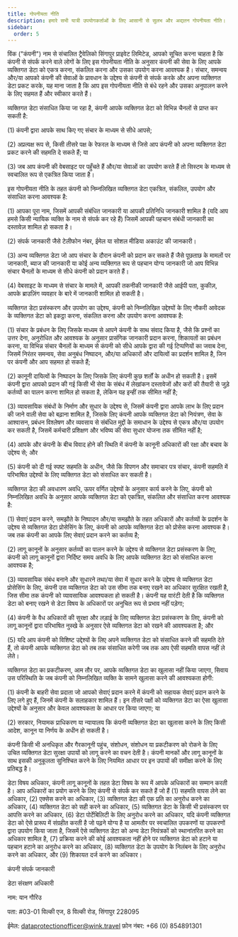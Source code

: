 ```yaml
---
title: गोपनीयता नीति
description: हमारे सभी यात्री उपयोगकर्ताओं के लिए आसानी से सुलभ और अद्यतन गोपनीयता नीति।
sidebar:
  order: 5
---
```

विंक ("कंपनी") नाम से संचालित ट्रैवेलिको सिंगापुर प्राइवेट लिमिटेड, आपको सूचित करना चाहता है कि कंपनी से संपर्क करने वाले लोगों के लिए इस गोपनीयता नीति के अनुसार कंपनी की सेवा के लिए आपके व्यक्तिगत डेटा को एकत्र करना, संकलित करना और उसका उपयोग करना आवश्यक है। संचार, समन्वय और/या आपको कंपनी की सेवाओं के प्रावधान के उद्देश्य से कंपनी से संपर्क करके और अपना व्यक्तिगत डेटा प्रकट करके, यह माना जाता है कि आप इस गोपनीयता नीति से बंधे रहने और उसका अनुपालन करने के लिए सहमत हैं और स्वीकार करते हैं।

व्यक्तिगत डेटा संसाधित किया जा रहा है, कंपनी आपके व्यक्तिगत डेटा को विभिन्न चैनलों से प्राप्त कर सकती है:

(1) कंपनी द्वारा आपके साथ किए गए संचार के माध्यम से सीधे आपसे;

(2) अप्रत्यक्ष रूप से, किसी तीसरे पक्ष के रेफरल के माध्यम से जिसे आप कंपनी को अपना व्यक्तिगत डेटा प्रकट करने की सहमति दे सकते हैं; या

(3) जब आप कंपनी की वेबसाइट पर पहुँचते हैं और/या सेवाओं का उपयोग करते हैं तो सिस्टम के माध्यम से स्वचालित रूप से एकत्रित किया जाता है।

इस गोपनीयता नीति के तहत कंपनी को निम्नलिखित व्यक्तिगत डेटा एकत्रित, संकलित, उपयोग और संसाधित करना आवश्यक है:

(1) आपका पूरा नाम, जिसमें आपकी संबंधित जानकारी या आपकी प्रतिनिधि जानकारी शामिल है (यदि आप हमसे किसी न्यायिक व्यक्ति के नाम से संपर्क कर रहे हैं) जिसमें आपकी पहचान संबंधी जानकारी का दस्तावेज़ शामिल हो सकता है।

(2) संपर्क जानकारी जैसे टेलीफोन नंबर, ईमेल या सोशल मीडिया अकाउंट की जानकारी।

(3) अन्य व्यक्तिगत डेटा जो आप संचार के दौरान कंपनी को प्रदान कर सकते हैं जैसे पूछताछ के मामलों पर जानकारी, ब्याज की जानकारी या कोई अन्य व्यक्तिगत रूप से पहचान योग्य जानकारी जो आप विभिन्न संचार चैनलों के माध्यम से सीधे कंपनी को प्रदान करते हैं।

(4) वेबसाइट के माध्यम से संचार के मामले में, आपकी तकनीकी जानकारी जैसे आईपी पता, कुकीज़, आपके ब्राउज़िंग व्यवहार के बारे में जानकारी शामिल हो सकती है।

व्यक्तिगत डेटा प्रसंस्करण और उपयोग का उद्देश्य, कंपनी को निम्नलिखित उद्देश्यों के लिए नौकरी आवेदक के व्यक्तिगत डेटा को इकट्ठा करना, संकलित करना और उपयोग करना आवश्यक है:

(1) संचार के प्रबंधन के लिए जिसके माध्यम से आपने कंपनी के साथ संवाद किया है, जैसे कि प्रश्नों का उत्तर देना, अनुरोधित और आवश्यक के अनुसार प्रासंगिक जानकारी प्रदान करना, शिकायतों का प्रबंधन करना, या विभिन्न संचार चैनलों के माध्यम से कंपनी को सीधे आपके द्वारा की गई टिप्पणियों का जवाब देना, जिसमें निरंतर समन्वय, सेवा अनुबंध निष्पादन, और/या अधिकारों और दायित्वों का प्रदर्शन शामिल है, जिन पर कंपनी और आप सहमत हो सकते हैं;

(2) कानूनी दायित्वों के निष्पादन के लिए जिसके लिए कंपनी कुछ शर्तों के अधीन हो सकती है। इसमें कंपनी द्वारा आपको प्रदान की गई किसी भी सेवा के संबंध में लेखांकन दस्तावेजों और करों की तैयारी से जुड़े कर्तव्यों का पालन करना शामिल हो सकता है, लेकिन यह इन्हीं तक सीमित नहीं है;

(3) व्यावसायिक संबंधों के निर्माण और सुधार के उद्देश्य से, जिसमें कंपनी द्वारा आपके लाभ के लिए प्रदान की जाने वाली सेवा को बढ़ाना शामिल है, जिसके लिए कंपनी आपके व्यक्तिगत डेटा को नियंत्रण, सेवा के आश्वासन, प्रबंधन विश्लेषण और व्यवसाय से संबंधित मुद्दों के समाधान के उद्देश्य से एकत्र और/या उपयोग कर सकती है, जिसमें कर्मचारी प्रशिक्षण और भविष्य की सेवा सुधार योजना तक सीमित नहीं है;

(4) आपके और कंपनी के बीच विवाद होने की स्थिति में कंपनी के कानूनी अधिकारों की रक्षा और बचाव के उद्देश्य से; और

(5) कंपनी को दी गई स्पष्ट सहमति के अधीन, जैसे कि विपणन और समाचार पत्र संचार, कंपनी सहमति में परिभाषित उद्देश्यों के लिए व्यक्तिगत डेटा को संसाधित कर सकती है।

व्यक्तिगत डेटा की अवधारण अवधि, ऊपर वर्णित उद्देश्यों के अनुसार कार्य करने के लिए, कंपनी को निम्नलिखित अवधि के अनुसार आपके व्यक्तिगत डेटा को एकत्रित, संकलित और संसाधित करना आवश्यक है:

(1) सेवाएं प्रदान करने, समझौते के निष्पादन और/या समझौते के तहत अधिकारों और कर्तव्यों के प्रदर्शन के उद्देश्य से व्यक्तिगत डेटा प्रोसेसिंग के लिए, कंपनी को आपके व्यक्तिगत डेटा को प्रोसेस करना आवश्यक है। जब तक कंपनी का आपके लिए सेवाएं प्रदान करने का कर्तव्य है;

(2) लागू कानूनों के अनुसार कर्तव्यों का पालन करने के उद्देश्य से व्यक्तिगत डेटा प्रसंस्करण के लिए, कंपनी को लागू कानूनों द्वारा निर्दिष्ट समय अवधि के लिए आपके व्यक्तिगत डेटा को संसाधित करना आवश्यक है;

(3) व्यावसायिक संबंध बनाने और सुधारने तथा/या सेवा में सुधार करने के उद्देश्य से व्यक्तिगत डेटा प्रोसेसिंग के लिए, कंपनी उस व्यक्तिगत डेटा को उस सीमा तक बनाए रखने का अधिकार सुरक्षित रखती है, जिस सीमा तक कंपनी को व्यावसायिक आवश्यकता हो सकती है। कंपनी यह वारंटी देती है कि व्यक्तिगत डेटा को बनाए रखने से डेटा विषय के अधिकारों पर अनुचित रूप से प्रभाव नहीं पड़ेगा;

(4) कंपनी के वैध अधिकारों की सुरक्षा और लड़ाई के लिए व्यक्तिगत डेटा प्रसंस्करण के लिए, कंपनी को लागू कानूनों द्वारा परिभाषित नुस्खे के अनुसार ऐसे व्यक्तिगत डेटा को रखने की आवश्यकता है; और

(5) यदि आप कंपनी को विशिष्ट उद्देश्यों के लिए अपने व्यक्तिगत डेटा को संसाधित करने की सहमति देते हैं, तो कंपनी आपके व्यक्तिगत डेटा को तब तक संसाधित करेगी जब तक आप ऐसी सहमति वापस नहीं ले लेते।

व्यक्तिगत डेटा का प्रकटीकरण, आम तौर पर, आपके व्यक्तिगत डेटा का खुलासा नहीं किया जाएगा, सिवाय उस परिस्थिति के जब कंपनी को निम्नलिखित व्यक्ति के सामने खुलासा करने की आवश्यकता होगी:

(1) कंपनी के बाहरी सेवा प्रदाता जो आपको सेवाएं प्रदान करने में कंपनी को सहायक सेवाएं प्रदान करने के लिए लगे हुए हैं, जिनमें कंपनी के सलाहकार शामिल हैं। इन तीसरे पक्षों को व्यक्तिगत डेटा का ऐसा खुलासा उद्देश्यों के अनुसार और केवल आवश्यकता के आधार पर किया जाएगा; या

(2) सरकार, नियामक प्राधिकरण या न्यायालय कि कंपनी व्यक्तिगत डेटा का खुलासा करने के लिए किसी आदेश, कानून या निर्णय के अधीन हो सकती है।

कंपनी किसी भी अनधिकृत और गैरकानूनी पहुंच, संशोधन, संशोधन या प्रकटीकरण को रोकने के लिए उचित व्यक्तिगत डेटा सुरक्षा उपायों को लागू करने का वचन देती है। कंपनी मानकों और लागू कानूनों के साथ इसकी अनुकूलता सुनिश्चित करने के लिए नियमित आधार पर इन उपायों की समीक्षा करने के लिए प्रतिबद्ध है।

डेटा विषय अधिकार, कंपनी लागू कानूनों के तहत डेटा विषय के रूप में आपके अधिकारों का सम्मान करती है। आप अधिकारों का प्रयोग करने के लिए कंपनी से संपर्क कर सकते हैं जो हैं (1) सहमति वापस लेने का अधिकार, (2) एक्सेस करने का अधिकार, (3) व्यक्तिगत डेटा की एक प्रति का अनुरोध करने का अधिकार, (4) व्यक्तिगत डेटा को सही करने का अधिकार, (5) व्यक्तिगत डेटा के किसी भी प्रसंस्करण पर आपत्ति करने का अधिकार, (6) डेटा पोर्टेबिलिटी के लिए अनुरोध करने का अधिकार, यदि कंपनी व्यक्तिगत डेटा को ऐसे प्रारूप में संग्रहीत करती है जो पढ़ने योग्य है या आमतौर पर स्वचालित उपकरणों या उपकरणों द्वारा उपयोग किया जाता है, जिसमें ऐसे व्यक्तिगत डेटा को अन्य डेटा नियंत्रकों को स्थानांतरित करने का अधिकार शामिल है, (7) प्रक्रिया करने की कोई आवश्यकता नहीं होने पर व्यक्तिगत डेटा को हटाने या पहचान हटाने का अनुरोध करने का अधिकार, (8) व्यक्तिगत डेटा के उपयोग के निलंबन के लिए अनुरोध करने का अधिकार, और (9) शिकायत दर्ज करने का अधिकार।

कंपनी संपर्क जानकारी

डेटा संरक्षण अधिकारी

नाम: यान गौरिउ

पता: #03-01 विल्की एज, 8 विल्की रोड, सिंगापुर 228095

ईमेल: dataprotectionofficer@wink.travel
फ़ोन नंबर: +66 (0) 854891301

